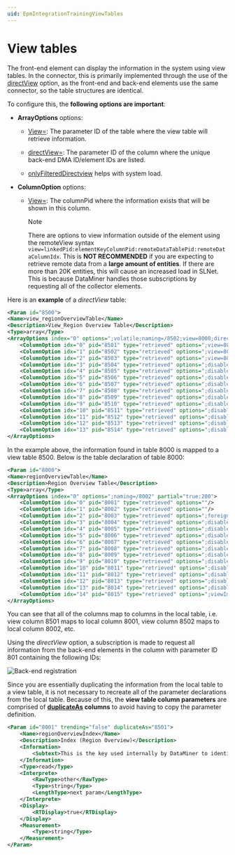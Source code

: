 ```yaml
---
uid: EpmIntegrationTrainingViewTables
---
```


# View tables

The front-end element can display the information in the system using view tables. In the connector, this is primarily implemented through the use of the [directView](xref:Protocol.Params.Param.ArrayOptions-options#directview) option, as the front-end and back-end elements use the same connector, so the table structures are identical.

To configure this, the **following options are important**:

- **ArrayOptions** options:

  - [View=](xref:Protocol.Params.Param.ArrayOptions-options#view): The parameter ID of the table where the view table will retrieve information.

  - [directView=](xref:Protocol.Params.Param.ArrayOptions-options#directview): The parameter ID of the column where the unique back-end DMA ID/element IDs are listed.

  - [onlyFilteredDirectview](xref:Protocol.Params.Param.ArrayOptions-options#onlyfiltereddirectview) helps with system load.

- **ColumnOption** options:

  - [View=](xref:ColumnOptionOptionsOverview#view-1): The columnPid where the information exists that will be shown in this column.

    > [!NOTE]
    > There are options to view information outside of the element using the remoteView syntax `view=linkedPid:elementKeyColumnPid:remoteDataTablePid:remoteDataColumnIdx`. This is **NOT RECOMMENDED** if you are expecting to retrieve remote data from a **large amount of entities**. If there are more than 20K entities, this will cause an increased load in SLNet. This is because DataMiner handles those subscriptions by requesting all of the collector elements.

Here is an **example** of a *directView* table:

```xml
<Param id="8500">
<Name>view_regionOverviewTable</Name>
<Description>View_Region Overview Table</Description>
<Type>array</Type>
<ArrayOptions index="0" options=";volatile;naming=/8502;view=8000;directView=801;onlyFilteredDirectView" partial="true:200">
    <ColumnOption idx="0" pid="8501" type="retrieved" options=";view=8001"/>
    <ColumnOption idx="1" pid="8502" type="retrieved" options=";view=8002"/>
    <ColumnOption idx="2" pid="8503" type="retrieved" options=";view=8003"/>
    <ColumnOption idx="3" pid="8504" type="retrieved" options=";disableHeaderSum;disableHistogram;disableHeatmap;view=8004"/>
    <ColumnOption idx="4" pid="8505" type="retrieved" options=";disableHeaderSum;disableHistogram;disableHeatmap;view=8005"/>
    <ColumnOption idx="5" pid="8506" type="retrieved" options=";disableHeaderSum;disableHistogram;disableHeatmap;view=8006"/>
    <ColumnOption idx="6" pid="8507" type="retrieved" options=";disableHeaderSum;disableHistogram;disableHeatmap;view=8007"/>
    <ColumnOption idx="7" pid="8508" type="retrieved" options=";disableHeaderSum;disableHistogram;disableHeatmap;view=8008"/>
    <ColumnOption idx="8" pid="8509" type="retrieved" options=";disableHeaderSum;disableHistogram;disableHeatmap;view=8009"/>
    <ColumnOption idx="9" pid="8510" type="retrieved" options=";disableHeaderSum;disableHistogram;disableHeatmap;view=8010"/>
    <ColumnOption idx="10" pid="8511" type="retrieved" options=";disableHeaderSum;disableHistogram;disableHeatmap;view=8011"/>
    <ColumnOption idx="11" pid="8512" type="retrieved" options=";disableHeaderSum;disableHistogram;disableHeatmap;view=8012"/>
    <ColumnOption idx="12" pid="8513" type="retrieved" options=";disableHeaderSum;disableHistogram;disableHeatmap;view=8013"/>
    <ColumnOption idx="13" pid="8514" type="retrieved" options=";disableHeaderSum;disableHistogram;disableHeatmap;view=8014"/>
</ArrayOptions>
```

In the example above, the information found in table 8000 is mapped to a view table 8500. Below is the table declaration of table 8000:

```xml
<Param id="8000">
<Name>regionOverviewTable</Name>
<Description>Region Overview Table</Description>
<Type>array</Type>
<ArrayOptions index="0" options=";naming=/8002" partial="true:200">
    <ColumnOption idx="0" pid="8001" type="retrieved" options=""/>
    <ColumnOption idx="1" pid="8002" type="retrieved" options=""/>
    <ColumnOption idx="2" pid="8003" type="retrieved" options=";foreignKey=9000"/>
    <ColumnOption idx="3" pid="8004" type="retrieved" options=";disableHeaderSum;disableHistogram;disableHeatmap"/>
    <ColumnOption idx="4" pid="8005" type="retrieved" options=";disableHeaderSum;disableHistogram;disableHeatmap"/>
    <ColumnOption idx="5" pid="8006" type="retrieved" options=";disableHeaderSum;disableHistogram;disableHeatmap"/>
    <ColumnOption idx="6" pid="8007" type="retrieved" options=";disableHeaderSum"/>
    <ColumnOption idx="7" pid="8008" type="retrieved" options=";disableHeaderSum;disableHistogram;disableHeatmap"/>
    <ColumnOption idx="8" pid="8009" type="retrieved" options=";disableHeaderSum"/>
    <ColumnOption idx="9" pid="8010" type="retrieved" options=";disableHeaderSum;disableHistogram;disableHeatmap"/>
    <ColumnOption idx="10" pid="8011" type="retrieved" options=";disableHeaderSum"/>
    <ColumnOption idx="11" pid="8012" type="retrieved" options=";disableHeaderSum;disableHistogram;disableHeatmap"/>
    <ColumnOption idx="12" pid="8013" type="retrieved" options=";disableHeaderSum"/>
    <ColumnOption idx="13" pid="8014" type="retrieved" options=";disableHeaderSum;disableHistogram;disableHeatmap"/>
    <ColumnOption idx="14" pid="8015" type="retrieved" options=";viewImpact"/>
</ArrayOptions>
```

You can see that all of the columns map to columns in the local table, i.e. view column 8501 maps to local column 8001, view column 8502 maps to local column 8002, etc.

Using the *directView* option, a subscription is made to request all information from the back-end elements in the column with parameter ID 801 containing the following IDs:

![Back-end registration](~/develop/images/EPM_Back-end_registration.png)

Since you are essentially duplicating the information from the local table to a view table, it is not necessary to recreate all of the parameter declarations from the local table. Because of this, the **view table column parameters** are comprised of **[duplicateAs](xref:Protocol.Params.Param-duplicateAs) columns** to avoid having to copy the parameter definition.

```xml
<Param id="8001" trending="false" duplicateAs="8501">
    <Name>regionOverviewIndex</Name>
    <Description>Index (Region Overview)</Description>
    <Information>
        <Subtext>This is the key used internally by DataMiner to identify the table entries.</Subtext>
    </Information>
    <Type>read</Type>
    <Interprete>
        <RawType>other</RawType>
        <Type>string</Type>
        <LengthType>next param</LengthType>
    </Interprete>
    <Display>
        <RTDisplay>true</RTDisplay>
    </Display>
    <Measurement>
        <Type>string</Type>
    </Measurement>
</Param>
```
